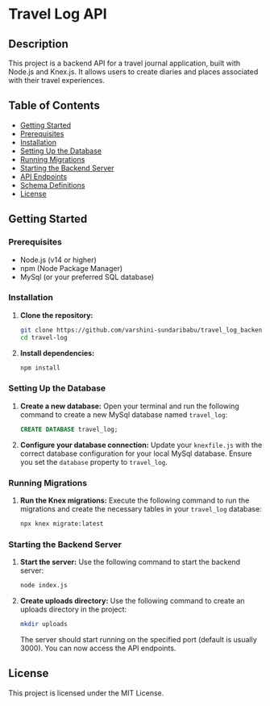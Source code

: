 # Travel Log API

## Description
This project is a backend API for a travel journal application, built with Node.js and Knex.js. It allows users to create diaries and places associated with their travel experiences.

## Table of Contents
- [Getting Started](#getting-started)
- [Prerequisites](#prerequisites)
- [Installation](#installation)
- [Setting Up the Database](#setting-up-the-database)
- [Running Migrations](#running-migrations)
- [Starting the Backend Server](#starting-the-backend-server)
- [API Endpoints](#api-endpoints)
- [Schema Definitions](#schema-definitions)
- [License](#license)

## Getting Started

### Prerequisites
- Node.js (v14 or higher)
- npm (Node Package Manager)
- MySql (or your preferred SQL database)

### Installation

1. **Clone the repository:**
   ```bash
   git clone https://github.com/varshini-sundaribabu/travel_log_backend.git
   cd travel-log
   ```

2. **Install dependencies:**
   ```bash
   npm install
   ```

### Setting Up the Database

1. **Create a new database:**
   Open your terminal and run the following command to create a new MySql database named `travel_log`:

   ```sql
   CREATE DATABASE travel_log;
   ```

2. **Configure your database connection:**
   Update your `knexfile.js` with the correct database configuration for your local MySql database. Ensure you set the `database` property to `travel_log`.

### Running Migrations

1. **Run the Knex migrations:**
   Execute the following command to run the migrations and create the necessary tables in your `travel_log` database:

   ```bash
   npx knex migrate:latest
   ```

### Starting the Backend Server

1. **Start the server:**
   Use the following command to start the backend server:

   ```bash
   node index.js
   ```
1. **Create uploads directory:**
   Use the following command to create an uploads directory in the project:

   ```bash
   mkdir uploads
   ```
   The server should start running on the specified port (default is usually 3000). You can now access the API endpoints.



## License
This project is licensed under the MIT License.